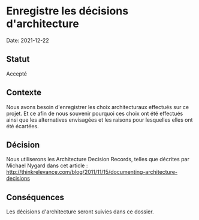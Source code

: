 # Enregistre les décisions d'architecture

Date: 2021-12-22

## Statut

Accepté

## Contexte

Nous avons besoin d'enregistrer les choix architecturaux effectués sur ce projet.
Et ce afin de nous souvenir pourquoi ces choix ont été effectués ainsi que les alternatives
envisagées et les raisons pour lesquelles elles ont été écartées.

## Décision

Nous utiliserons les Architecture Decision Records, telles que décrites par Michael Nygard dans cet article : http://thinkrelevance.com/blog/2011/11/15/documenting-architecture-decisions

## Conséquences

Les décisions d'architecture seront suivies dans ce dossier.